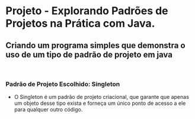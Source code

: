 <h1>Projeto - Explorando Padrões de Projetos na Prática com Java.</h1>

<h2> Criando um programa simples que demonstra o uso de um tipo de padrão de projeto em java</h2>
</br>

<h3> Padrão de Projeto Escolhido: Singleton</h3>

- O Singleton é um padrão de projeto criacional, que garante que apenas um objeto desse tipo exista e forneça um único ponto de acesso a ele para qualquer outro código.
